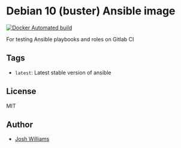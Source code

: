# Debian 10 (buster) Ansible image

[![Docker Automated build](https://img.shields.io/docker/cloud/build/jdubz/docker-ansible-debian10.svg?maxAge=2592000)](https://hub.docker.com/r/jdubz/docker-ansible-debian10/)

For testing Ansible playbooks and roles on Gitlab CI

## Tags

- `latest`: Latest stable version of ansible

## License

MIT

## Author

* [Josh Williams](https://codingprime.com)
